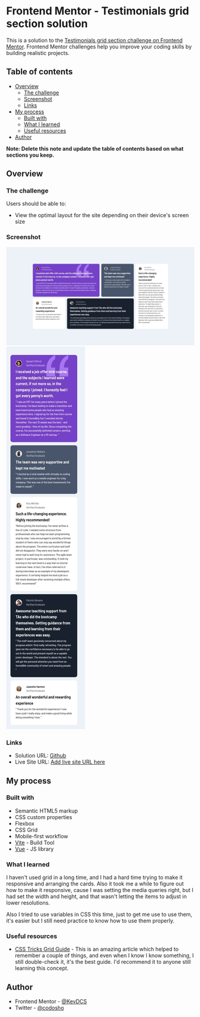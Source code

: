 # Frontend Mentor - Testimonials grid section solution

This is a solution to the [Testimonials grid section challenge on Frontend Mentor](https://www.frontendmentor.io/challenges/testimonials-grid-section-Nnw6J7Un7). Frontend Mentor challenges help you improve your coding skills by building realistic projects. 

## Table of contents

- [Overview](#overview)
  - [The challenge](#the-challenge)
  - [Screenshot](#screenshot)
  - [Links](#links)
- [My process](#my-process)
  - [Built with](#built-with)
  - [What I learned](#what-i-learned)
  - [Useful resources](#useful-resources)
- [Author](#author)

**Note: Delete this note and update the table of contents based on what sections you keep.**

## Overview

### The challenge

Users should be able to:

- View the optimal layout for the site depending on their device's screen size

### Screenshot

![](./screenshot.jpg)
![](./screenshot1.jpg)


### Links

- Solution URL: [Github](https://github.com/KevDCS/testimonial-grid.git)
- Live Site URL: [Add live site URL here](https://your-live-site-url.com)

## My process

### Built with

- Semantic HTML5 markup
- CSS custom properties
- Flexbox
- CSS Grid
- Mobile-first workflow
- [Vite](https://vitejs.dev/) - Build Tool
- [Vue](https://cli.vuejs.org/) - JS library

### What I learned

I haven't used grid in a long time, and I had a hard time trying to make it responsive and arranging the cards. Also it took me a while to figure out how to make it responsive, cause I was setting the media queries right, but I had set the width and height, and that wasn't letting the items to adjust in lower resolutions.

Also I tried to use variables in CSS this time, just to get me use to use them, it's easier but I still need practice to know how to use them properly.

### Useful resources

- [CSS Tricks Grid Guide](https://css-tricks.com/snippets/css/complete-guide-grid/) - This is an amazing article which helped to remember a couple of things, and even when I know I know something, I still double-check it, it's the best guide. I'd recommend it to anyone still learning this concept.

## Author

- Frontend Mentor - [@KevDCS](https://www.frontendmentor.io/profile/kevdcs)
- Twitter - [@codosho](https://www.twitter.com/codosho)